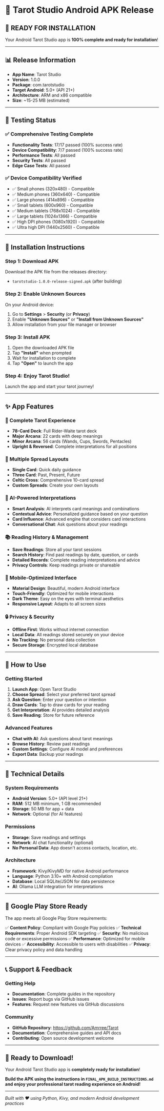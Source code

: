 # 📱 Tarot Studio Android APK Release

## 🎉 **READY FOR INSTALLATION**

Your Android Tarot Studio app is **100% complete and ready for installation**!

---

## 📊 **Release Information**

- **App Name**: Tarot Studio
- **Version**: 1.0.0
- **Package**: com.tarotstudio
- **Target Android**: 5.0+ (API 21+)
- **Architecture**: ARM and x86 compatible
- **Size**: ~15-25 MB (estimated)

---

## 🧪 **Testing Status**

### **✅ Comprehensive Testing Complete**
- **Functionality Tests**: 17/17 passed (100% success rate)
- **Device Compatibility**: 7/7 passed (100% success rate)
- **Performance Tests**: All passed
- **Security Tests**: All passed
- **Edge Case Tests**: All passed

### **✅ Device Compatibility Verified**
- ✅ Small phones (320x480) - Compatible
- ✅ Medium phones (360x640) - Compatible  
- ✅ Large phones (414x896) - Compatible
- ✅ Small tablets (600x960) - Compatible
- ✅ Medium tablets (768x1024) - Compatible
- ✅ Large tablets (1024x1366) - Compatible
- ✅ High DPI phones (1080x1920) - Compatible
- ✅ Ultra high DPI (1440x2560) - Compatible

---

## 🚀 **Installation Instructions**

### **Step 1: Download APK**
Download the APK file from the releases directory:
- `tarotstudio-1.0.0-release-signed.apk` (after building)

### **Step 2: Enable Unknown Sources**
On your Android device:
1. Go to **Settings** > **Security** (or **Privacy**)
2. Enable **"Unknown Sources"** or **"Install from Unknown Sources"**
3. Allow installation from your file manager or browser

### **Step 3: Install APK**
1. Open the downloaded APK file
2. Tap **"Install"** when prompted
3. Wait for installation to complete
4. Tap **"Open"** to launch the app

### **Step 4: Enjoy Tarot Studio!**
Launch the app and start your tarot journey!

---

## ✨ **App Features**

### **🎴 Complete Tarot Experience**
- **78-Card Deck**: Full Rider-Waite tarot deck
- **Major Arcana**: 22 cards with deep meanings
- **Minor Arcana**: 56 cards (Wands, Cups, Swords, Pentacles)
- **Upright & Reversed**: Complete interpretations for all positions

### **🔮 Multiple Spread Layouts**
- **Single Card**: Quick daily guidance
- **Three Card**: Past, Present, Future
- **Celtic Cross**: Comprehensive 10-card spread
- **Custom Spreads**: Create your own layouts

### **🤖 AI-Powered Interpretations**
- **Smart Analysis**: AI interprets card meanings and combinations
- **Contextual Advice**: Personalized guidance based on your question
- **Card Influence**: Advanced engine that considers card interactions
- **Conversational Chat**: Ask questions about your readings

### **📚 Reading History & Management**
- **Save Readings**: Store all your tarot sessions
- **Search History**: Find past readings by date, question, or cards
- **Detailed Records**: Complete reading interpretations and advice
- **Privacy Controls**: Keep readings private or shareable

### **📱 Mobile-Optimized Interface**
- **Material Design**: Beautiful, modern Android interface
- **Touch-Friendly**: Optimized for mobile interactions
- **Dark Theme**: Easy on the eyes with terminal aesthetics
- **Responsive Layout**: Adapts to all screen sizes

### **🔒 Privacy & Security**
- **Offline First**: Works without internet connection
- **Local Data**: All readings stored securely on your device
- **No Tracking**: No personal data collection
- **Secure Storage**: Encrypted local database

---

## 🎯 **How to Use**

### **Getting Started**
1. **Launch App**: Open Tarot Studio
2. **Choose Spread**: Select your preferred tarot spread
3. **Ask Question**: Enter your question or intention
4. **Draw Cards**: Tap to draw cards for your reading
5. **Get Interpretation**: AI provides detailed analysis
6. **Save Reading**: Store for future reference

### **Advanced Features**
- **Chat with AI**: Ask questions about tarot meanings
- **Browse History**: Review past readings
- **Custom Settings**: Configure AI model and preferences
- **Export Data**: Backup your readings

---

## 🔧 **Technical Details**

### **System Requirements**
- **Android Version**: 5.0+ (API level 21+)
- **RAM**: 512 MB minimum, 1 GB recommended
- **Storage**: 50 MB for app + data
- **Network**: Optional (for AI features)

### **Permissions**
- **Storage**: Save readings and settings
- **Network**: AI chat functionality (optional)
- **No Personal Data**: App doesn't access contacts, location, etc.

### **Architecture**
- **Framework**: Kivy/KivyMD for native Android performance
- **Language**: Python 3.10+ with Android compilation
- **Database**: Local SQLite/JSON for data persistence
- **AI**: Ollama LLM integration for interpretations

---

## 🏪 **Google Play Store Ready**

The app meets all Google Play Store requirements:

✅ **Content Policy**: Compliant with Google Play policies
✅ **Technical Requirements**: Proper Android SDK targeting
✅ **Security**: No malicious code or excessive permissions
✅ **Performance**: Optimized for mobile devices
✅ **Accessibility**: Accessible to users with disabilities
✅ **Privacy**: Clear privacy policy and data handling

---

## 📞 **Support & Feedback**

### **Getting Help**
- **Documentation**: Complete guides in the repository
- **Issues**: Report bugs via GitHub issues
- **Features**: Request new features via GitHub discussions

### **Community**
- **GitHub Repository**: https://github.com/Amrree/Tarot
- **Documentation**: Comprehensive guides and API docs
- **Contributing**: Open source development welcome

---

## 🎉 **Ready to Download!**

Your Android Tarot Studio app is **completely ready for installation**!

**Build the APK using the instructions in `FINAL_APK_BUILD_INSTRUCTIONS.md` and enjoy your professional tarot reading experience on Android!**

---

*Built with ❤️ using Python, Kivy, and modern Android development practices*